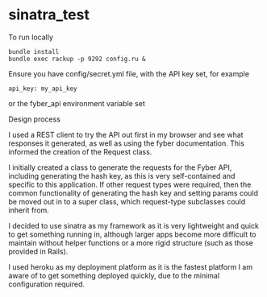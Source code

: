 # sinatra_test

  To run locally
 
  ```
  bundle install
  bundle exec rackup -p 9292 config.ru &
 ```

 Ensure you have config/secret.yml file, with the API key set, for example
 ```
 api_key: my_api_key
 ```

 or the fyber_api environment variable set

 Design process

 I used a REST client to try the API out first in my browser and see what responses it generated,
 as well as using the fyber documentation. This informed the creation of the Request class.

 I initially created a class to generate the requests for the Fyber API, including generating the hash key,
 as this is very self-contained and specific to this application. If other request types were required,
 then the common functionality of generating the hash key and setting params could be moved out in to a super class,
 which request-type subclasses could inherit from.

 I decided to use sinatra as my framework as it is very lightweight and quick to get something running in, 
 although larger apps become more difficult to maintain without helper functions or a more rigid structure (such as those provided in Rails).

 I used heroku as my deployment platform as it is the fastest platform I am aware of to get something deployed quickly, due to the minimal configuration required.

